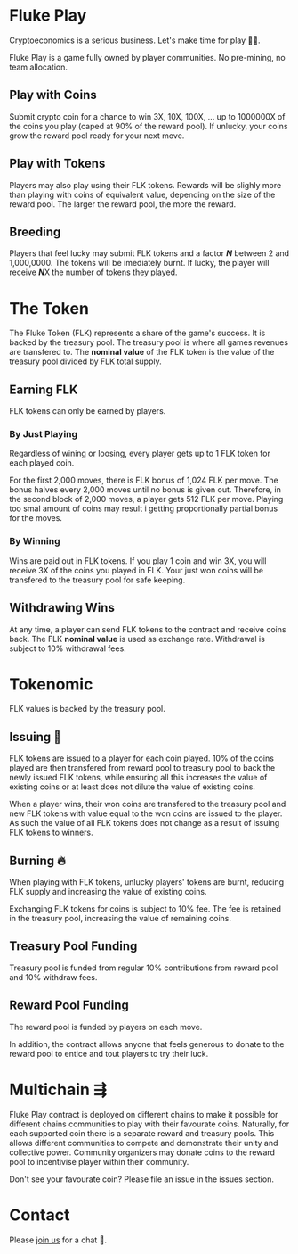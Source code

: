 # Fluke Play
Cryptoeconomics is a serious business. Let's make time for play 🤾‍♀️.

Fluke Play is a game fully owned by player communities. No pre-mining, no team allocation.

## Play with Coins
Submit crypto coin for a chance to win 3X, 10X, 100X, ... up to 1000000X of the coins you play (caped at 90% of the reward pool). If unlucky, your coins grow the reward pool ready for your next move.

## Play with Tokens
Players may also play using their FLK tokens. Rewards will be slighly more than playing with coins of equivalent value, depending on the size of the reward pool. The larger the reward pool, the more the reward.

## Breeding
Players that feel lucky may submit FLK tokens and a factor ***N*** between 2 and 1,000,0000. The tokens will be imediately burnt. If lucky, the player will receive ***N***X the number of tokens they played.

# The Token
The Fluke Token (FLK) represents a share of the game's success. It is backed by the treasury pool. The treasury pool is where all games revenues are transfered to. The **nominal value** of the FLK token is the value of the treasury pool divided by FLK total supply.

## Earning FLK
FLK tokens can only be earned by players.

### By Just Playing
Regardless of wining or loosing, every player gets up to 1 FLK token for each played coin.

For the first 2,000 moves, there is FLK bonus of 1,024 FLK per move. The bonus halves every 2,000 moves until no bonus is given out. Therefore, in the second block of 2,000 moves, a player gets 512 FLK per move. Playing too smal amount of coins may result i getting proportionally partial bonus for the moves.

### By Winning
Wins are paid out in FLK tokens. If you play 1 coin and win 3X, you will receive 3X of the coins you played in FLK. Your just won coins will be transfered to the treasury pool for safe keeping.

## Withdrawing Wins
At any time, a player can send FLK tokens to the contract and receive coins back. The FLK **nominal value** is used as exchange rate. Withdrawal is subject to 10% withdrawal fees.

# Tokenomic

FLK values is backed by the treasury pool.

## Issuing 🎁

FLK tokens are issued to a player for each coin played. 10% of the coins played are then transfered from reward pool to treasury pool to back the newly issued FLK tokens, while ensuring all this increases the value of existing coins or at least does not dilute the value of existing coins.

When a player wins, their won coins are transfered to the treasury pool and new FLK tokens with value equal to the won coins are issued to the player. As such the value of all FLK tokens does not change as a result of issuing FLK tokens to winners.

## Burning 🔥
When playing with FLK tokens, unlucky players' tokens are burnt, reducing FLK supply and increasing the value of existing coins.

Exchanging FLK tokens for coins is subject to 10% fee. The fee is retained in the treasury pool, increasing the value of remaining coins.

## Treasury Pool Funding
Treasury pool is funded from regular 10% contributions from reward pool and 10% withdraw fees. 

## Reward Pool Funding
The reward pool is funded by players on each move.

In addition, the contract allows anyone that feels generous to donate to the reward pool to entice and tout players to try their luck.

# Multichain ⇶

Fluke Play contract is deployed on different chains to make it possible for different chains communities to play with their favourate coins. Naturally, for each supported coin there is a separate reward and treasury pools. This allows different communities to compete and demonstrate their unity and collective power. Community organizers may donate coins to the reward pool to incentivise player within their community.

Don't see your favourate coin? Please file an issue in the issues section.

# Contact
Please [join us](https://t.me/joinchat/fJoVve44aMJkOGM0) for a chat 💬.

<!--
### Hi there 👋


**flukeplaycrypto/flukeplaycrypto** is a ✨ _special_ ✨ repository because its `README.md` (this file) appears on your GitHub profile.

Here are some ideas to get you started:

- 🔭 I’m currently working on ...
- 🌱 I’m currently learning ...
- 👯 I’m looking to collaborate on ...
- 🤔 I’m looking for help with ...
- 💬 Ask me about ...
- 📫 How to reach me: ...
- 😄 Pronouns: ...
- ⚡ Fun fact: ...
-->
